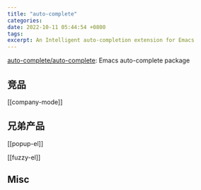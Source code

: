 ```yaml
---
title: "auto-complete"
categories: 
date: 2022-10-11 05:44:54 +0800
tags: 
excerpt: An Intelligent auto-completion extension for Emacs
---
```


[auto-complete/auto-complete](https://github.com/auto-complete/auto-complete): Emacs auto-complete package

## 竞品

[[company-mode]]


## 兄弟产品

[[popup-el]]

[[fuzzy-el]]

## Misc



